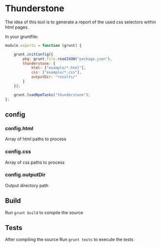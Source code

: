 # Thunderstone

The idea of this tool is to generate a report of the used css selectors within html pages.

In your gruntfile:

```javascript
module.exports = function (grunt) {

    grunt.initConfig({
        pkg: grunt.file.readJSON("package.json"),
        thunderstone: {
            html: ["example/*.html"],
            css: ["example/*.css"],
            outputDir: "results/"
        }
    });

    grunt.loadNpmTasks("thunderstone");
};
```

## config

### config.html

Array of html paths to process

### config.css

Array of css paths to process

### config.outputDir

Output directory path

## Build

Run ```grunt build``` to compile the source

## Tests

After compiling the source
Run ```grunt tests``` to execute the tests
